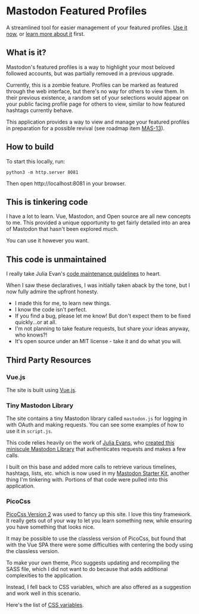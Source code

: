 # Mastodon Featured Profiles

A streamlined tool for easier management of your featured profiles. [Use it now](https://featured-profiles.box464.com), or [learn more about it](https://box464.com/featured-profiles) first.

## What is it?

Mastodon's featured profiles is a way to highlight your most beloved followed accounts, but was partially removed in a previous upgrade.

Currently, this is a zombie feature. Profiles can be marked as featured through the web interface, but there's no way for others to view them. In their previous existence, a random set of your selections would appear on your public facing profile page for others to view, similar to how featured hashtags currently behave.

This application provides a way to view and manage your featured profiles in preparation for a possible revival (see roadmap item [MAS-13](https://joinmastodon.org/roadmap)).

## How to build

To start this locally, run:

```
python3 -m http.server 8081
```

Then open http://localhost:8081 in your browser.

## This is tinkering code

I have a lot to learn. Vue, Mastodon, and Open source are all new concepts to me. This provided a unique opportunity to get fairly detailed into an area of Mastodon that hasn't been explored much. 

You can use it however you want.

## This code is unmaintained 
I really take Julia Evan's [code maintenance guidelines](https://github.com/jvns/mastodon-threaded-replies#this-code-is-unmaintained) to heart.

When I saw these declaratives, I was initially taken aback by the tone, but I now fully admire the upfront honesty.

* I made this for me, to learn new things.
* I know the code isn't perfect.
* If you find a bug, please let me know! But don't expect them to be fixed quickly...or at all.
* I'm not planning to take feature requests, but share your ideas anyway, who knows?!
* It's open source under an MIT license - take it and do what you will.

## Third Party Resources

### Vue.js
The site is built using [Vue.js](https://vuejs.org/).

### Tiny Mastodon Library
The site contains a tiny Mastodon library called `mastodon.js` for logging in with
OAuth and making requests. You can see some examples of how to use it in `script.js`.

This code relies heavily on the work of [Julia Evans](https://mastodon.social/@b0rk), who [created this miniscule Mastodon Library](https://github.com/jvns/mastodon-threaded-replies#contains-a-tiny-mastodon-library) that authenticates requests and makes a few calls.

I built on this base and added more calls to retrieve various timelines, hashtags, lists, etc. which is now used in my [Mastodon Starter Kit](https://mastodon-starter-vue.netlify.app/), another thing I'm tinkering with. Portions of that code were pulled into this application.

### PicoCss

[PicoCss Version 2](https://v2.picocss.com/docs/v2) was used to fancy up this site. I love this tiny framework. It really gets out of your way to let you learn something new, while ensuring you have something that looks nice.

It may be possible to use the classless version of PicoCss, but found that with the Vue SPA there were some difficulties with centering the body using the classless version.

To make your own theme, Pico suggests updating and recompiling the SASS file, which I did not want to do because that adds additional complexities to the application.

Instead, I fell back to CSS variables, which are also offered as a suggestion and work well in this scenario.

Here's the list of [CSS variables](https://v2.picocss.com/docs/css-variables).


